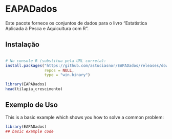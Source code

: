 
<!-- README.md is generated from README.Rmd. Please edit that file -->

# EAPADados

<!-- badges: start -->

<!-- badges: end -->

Este pacote fornece os conjuntos de dados para o livro “Estatística
Aplicada à Pesca e Aquicultura com R”.

## Instalação

``` r

# No console R (substitua pela URL correta):
install.packages("https://github.com/astuciasnor/EAPADados/releases/download/v0.1.1/EAPADados_0.1.1.zip",
                 repos = NULL,
                 type = "win.binary")

library(EAPADados)
head(tilapia_crescimento)
```

## Exemplo de Uso

This is a basic example which shows you how to solve a common problem:

``` r
library(EAPADados)
## basic example code
```
